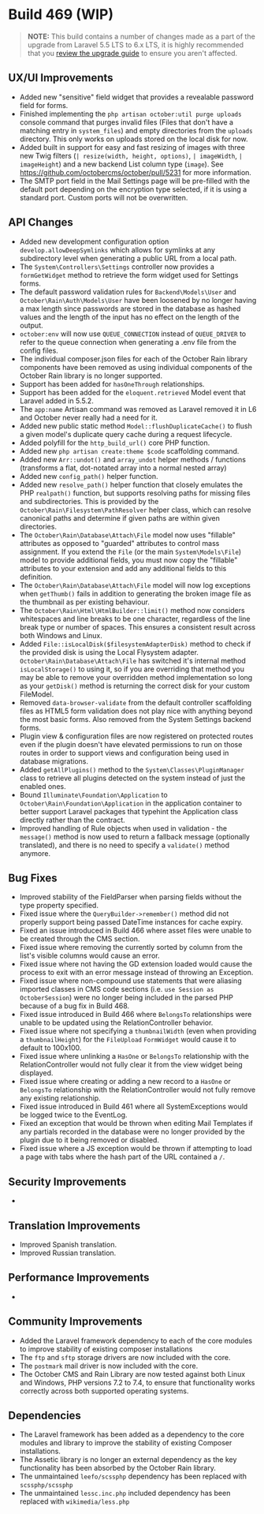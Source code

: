 # Build 469 (WIP)

>**NOTE:** This build contains a number of changes made as a part of the upgrade from Laravel 5.5 LTS to 6.x LTS, it is highly recommended that you [review the upgrade guide](https://github.com/octoberrain/meta/blob/master/l6-upgrade-notes.md) to ensure you aren't affected.

## UX/UI Improvements
- Added new "sensitive" field widget that provides a revealable password field for forms.
- Finished implementing the `php artisan october:util purge uploads` console command that purges invalid files (Files that don't have a matching entry in `system_files`) and empty directories from the `uploads` directory. This only works on uploads stored on the local disk for now.
- Added built in support for easy and fast resizing of images with three new Twig filters (`| resize(width, height, options)`, `| imageWidth`, `| imageHeight`) and a new backend List column type (`image`). See https://github.com/octobercms/october/pull/5231 for more information.
- The SMTP port field in the Mail Settings page will be pre-filled with the default port depending on the encryption type selected, if it is using a standard port. Custom ports will not be overwritten.

## API Changes
- Added new development configuration option `develop.allowDeepSymlinks` which allows for symlinks at any subdirectory level when generating a public URL from a local path.
- The `System\Controllers\Settings` controller now provides a `formGetWidget` method to retrieve the form widget used for Settings forms.
- The default password validation rules for `Backend\Models\User` and `October\Rain\Auth\Models\User` have been loosened by no longer having a max length since passwords are stored in the database as hashed values and the length of the input has no effect on the length of the output.
- `october:env` will now use `QUEUE_CONNECTION` instead of `QUEUE_DRIVER` to refer to the queue connection when generating a .env file from the config files.
- The individual composer.json files for each of the October Rain library components have been removed as using individual components of the October Rain library is no longer supported.
- Support has been added for `hasOneThrough` relationships.
- Support has been added for the `eloquent.retrieved` Model event that Laravel added in 5.5.2.
- The `app:name` Artisan command was removed as Laravel removed it in L6 and October never really had a need for it.
- Added new public static method `Model::flushDuplicateCache()` to flush a given model's duplicate query cache during a request lifecycle.
- Added polyfill for the `http_build_url()` core PHP function.
- Added new `php artisan create:theme $code` scaffolding command.
- Added new `Arr::undot()` and `array_undot` helper methods / functions (transforms a flat, dot-notated array into a normal nested array)
- Added new `config_path()` helper function.
- Added new `resolve_path()` helper function that closely emulates the PHP `realpath()` function, but supports resolving paths for missing files and subdirectories. This is provided by the `October\Rain\Filesystem\PathResolver` helper class, which can resolve canonical paths and determine if given paths are within given directories.
- The `October\Rain\Database\Attach\File` model now uses "fillable" attributes as opposed to "guarded" attributes to control mass assignment. If you extend the `File` (or the main `System\Models\File`) model to provide additional fields, you must now copy the "fillable" attributes to your extension and add any additional fields to this definition.
- The `October\Rain\Database\Attach\File` model will now log exceptions when `getThumb()` fails in addition to generating the broken image file as the thumbnail as per existing behaviour.
- The `October\Rain\Html\HtmlBuilder::limit()` method now considers whitespaces and line breaks to be one character, regardless of the line break type or number of spaces. This ensures a consistent result across both Windows and Linux.
- Added `File::isLocalDisk($filesystemAdapterDisk)` method to check if the provided disk is using the Local Flysystem adapter. `October\Rain\Database\Attach\File` has switched it's internal method `isLocalStorage()` to using it, so if you are overriding that method you may be able to remove your overridden method implementation so long as your `getDisk()` method is returning the correct disk for your custom FileModel.
- Removed `data-browser-validate` from the default controller scaffolding files as HTML5 form validation does not play nice with anything beyond the most basic forms. Also removed from the System Settings backend forms.
- Plugin view & configuration files are now registered on protected routes even if the plugin doesn't have elevated permissions to run on those routes in order to support views and configuration being used in database migrations.
- Added `getAllPlugins()` method to the `System\Classes\PluginManager` class to retrieve all plugins detected on the system instead of just the enabled ones.
- Bound `Illuminate\Foundation\Application` to `October\Rain\Foundation\Application` in the application container to better support Laravel packages that typehint the Application class directly rather than the contract.
- Improved handling of Rule objects when used in validation - the `message()` method is now used to return a fallback message (optionally translated), and there is no need to specify a `validate()` method anymore.

## Bug Fixes
- Improved stability of the FieldParser when parsing fields without the type property specified.
- Fixed issue where the `QueryBuilder->remember()` method did not properly support being passed DateTime instances for cache expiry.
- Fixed an issue introduced in Build 466 where asset files were unable to be created through the CMS section.
- Fixed issue where removing the currently sorted by column from the list's visible columns would cause an error.
- Fixed issue where not having the GD extension loaded would cause the process to exit with an error message instead of throwing an Exception.
- Fixed issue where non-compound use statements that were aliasing imported classes in CMS code sections (i.e. `use Session as OctoberSession`) were no longer being included in the parsed PHP because of a bug fix in Build 468.
- Fixed issue introduced in Build 466 where `BelongsTo` relationships were unable to be updated using the RelationController behavior.
- Fixed issue where not specifying a `thumbnailWidth` (even when providing a `thumbnailHeight`) for the `FileUpload` `FormWidget` would cause it to default to 100x100.
- Fixed issue where unlinking a `HasOne` or `BelongsTo` relationship with the RelationController would not fully clear it from the view widget being displayed.
- Fixed issue where creating or adding a new record to a `HasOne` or `BelongsTo` relationship with the RelationController would not fully remove any existing relationship.
- Fixed issue introduced in Build 461 where all SystemExceptions would be logged twice to the EventLog.
- Fixed an exception that would be thrown when editing Mail Templates if any partials recorded in the database were no longer provided by the plugin due to it being removed or disabled.
- Fixed issue where a JS exception would be thrown if attempting to load a page with tabs where the hash part of the URL contained a `/`.

## Security Improvements
-

## Translation Improvements
- Improved Spanish translation.
- Improved Russian translation.

## Performance Improvements
-

## Community Improvements
- Added the Laravel framework dependency to each of the core modules to improve stability of existing composer installations
- The `ftp` and `sftp` storage drivers are now included with the core.
- The `postmark` mail driver is now included with the core.
- The October CMS and Rain Library are now tested against both Linux and Windows, PHP versions 7.2 to 7.4, to ensure that functionality works correctly across both supported operating systems.

## Dependencies
- The Laravel framework has been added as a dependency to the core modules and library to improve the stability of existing Composer installations.
- The Assetic library is no longer an external dependency as the key functionality has been absorbed by the October Rain library.
- The unmaintained `leefo/scssphp` dependency has been replaced with `scssphp/scssphp`
- The unmaintained `lessc.inc.php` included dependency has been replaced with `wikimedia/less.php`
